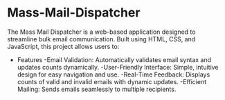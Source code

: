 # Mass-Mail-Dispatcher
The Mass Mail Dispatcher is a web-based application designed to streamline bulk email communication. Built using HTML, CSS, and JavaScript, this project allows users to:

* Features
-Email Validation: Automatically validates email syntax and updates counts dynamically.
-User-Friendly Interface: Simple, intuitive design for easy navigation and use.
-Real-Time Feedback: Displays counts of valid and invalid emails with dynamic updates.
-Efficient Mailing: Sends emails seamlessly to multiple recipients.

